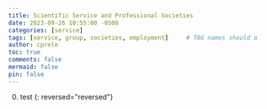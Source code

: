 ```yaml
---
title: Scientific Service and Professional Societies
date: 2023-09-26 10:55:00 -0500
categories: [service]
tags: [service, group, societies, employment]     # TAG names should always be lowercase
author: cprele
toc: true
comments: false
mermaid: false
pin: false
---
```


0. test
{: reversed="reversed"}
